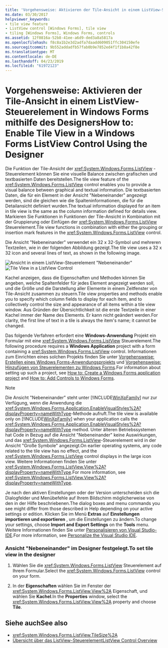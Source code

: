 ```yaml
---
title: 'Vorgehensweise: Aktivieren der Tile-Ansicht in einem ListView-Steuerelement in Windows Forms mithilfe des Designers'
ms.date: 03/30/2017
helpviewer_keywords:
- tile view feature
- ListView control [Windows Forms], tile view
- tiling [Windows Forms], Windows Forms, controls
ms.assetid: 12f0816a-52b8-41ee-a6d9-ded3a8a5817a
ms.openlocfilehash: f8c8a1b2e3d2adfa7daadd609051ffc304150efe
ms.sourcegitcommit: 9b552addadfb57fab0b9e7852ed4f1f1b8a42f8e
ms.translationtype: MT
ms.contentlocale: de-DE
ms.lasthandoff: 04/23/2019
ms.locfileid: "61972123"
---
```

# <a name="how-to-enable-tile-view-in-a-windows-forms-listview-control-using-the-designer"></a><span data-ttu-id="61856-102">Vorgehensweise: Aktivieren der Tile-Ansicht in einem ListView-Steuerelement in Windows Forms mithilfe des Designers</span><span class="sxs-lookup"><span data-stu-id="61856-102">How to: Enable Tile View in a Windows Forms ListView Control Using the Designer</span></span>
<span data-ttu-id="61856-103">Die Funktion der Tile-Ansicht der <xref:System.Windows.Forms.ListView> -Steuerelement können Sie eine visuelle Balance zwischen grafischen und textbasierten Daten bereitstellen.</span><span class="sxs-lookup"><span data-stu-id="61856-103">The tile view feature of the <xref:System.Windows.Forms.ListView> control enables you to provide a visual balance between graphical and textual information.</span></span> <span data-ttu-id="61856-104">Die textbasierten Daten, die für ein Element in der Ansicht "Nebeneinander" angezeigt werden, sind die gleichen wie die Spalteninformationen, die für die Detailansicht definiert wurden.</span><span class="sxs-lookup"><span data-stu-id="61856-104">The textual information displayed for an item in tile view is the same as the column information defined for details view.</span></span> <span data-ttu-id="61856-105">Markieren Sie Funktionen in Funktionen der Tile-Ansicht in Kombination mit der Gruppierung oder Einfügen der <xref:System.Windows.Forms.ListView> Steuerelement.</span><span class="sxs-lookup"><span data-stu-id="61856-105">Tile view functions in combination with either the grouping or insertion mark features in the <xref:System.Windows.Forms.ListView> control.</span></span>  
  
 <span data-ttu-id="61856-106">Die Ansicht "Nebeneinander" verwendet ein 32 x 32-Symbol und mehreren Textzeilen, wie in der folgenden Abbildung gezeigt.</span><span class="sxs-lookup"><span data-stu-id="61856-106">The tile view uses a 32 x 32 icon and several lines of text, as shown in the following image.</span></span>  
  
 <span data-ttu-id="61856-107">![Ansicht in einem ListView-Steuerelement "Nebeneinander"](./media/enable-tile-view-in-a-wf-listview-control-using-the-designer/tile-view-in-listview-control.gif "Kachel Ansichtssymbole und Text")</span><span class="sxs-lookup"><span data-stu-id="61856-107">![Tile View in a ListView Control](./media/enable-tile-view-in-a-wf-listview-control-using-the-designer/tile-view-in-listview-control.gif "Tile view icons and text")</span></span>  
  
 <span data-ttu-id="61856-108">Kachel anzeigen, dass die Eigenschaften und Methoden können Sie angeben, welche Spaltenfelder für jedes Element angezeigt werden soll, und die Größe und die Darstellung aller Elemente in einem Zeitfenster von Tile-Ansicht zusammen zu steuern.</span><span class="sxs-lookup"><span data-stu-id="61856-108">Tile view properties and methods enable you to specify which column fields to display for each item, and to collectively control the size and appearance of all items within a tile view window.</span></span> <span data-ttu-id="61856-109">Aus Gründen der Übersichtlichkeit ist die erste Textzeile in einer Kachel immer der Name des Elements. Er kann nicht geändert werden.</span><span class="sxs-lookup"><span data-stu-id="61856-109">For clarity, the first line of text in a tile is always the item's name; it cannot be changed.</span></span>  
  
 <span data-ttu-id="61856-110">Das folgende Verfahren erfordert eine **Windows-Anwendung** Projekt ein Formular mit eine <xref:System.Windows.Forms.ListView> Steuerelement.</span><span class="sxs-lookup"><span data-stu-id="61856-110">The following procedure requires a **Windows Application** project with a form containing a <xref:System.Windows.Forms.ListView> control.</span></span> <span data-ttu-id="61856-111">Informationen zum Einrichten eines solchen Projekts finden Sie unter [Vorgehensweise: Erstellen eines Windows Forms-Anwendungsprojekts](/visualstudio/ide/step-1-create-a-windows-forms-application-project) und [Vorgehensweise: Hinzufügen von Steuerelementen zu Windows Forms](how-to-add-controls-to-windows-forms.md).</span><span class="sxs-lookup"><span data-stu-id="61856-111">For information about setting up such a project, see [How to: Create a Windows Forms application project](/visualstudio/ide/step-1-create-a-windows-forms-application-project) and [How to: Add Controls to Windows Forms](how-to-add-controls-to-windows-forms.md).</span></span>  
  
> [!NOTE]
>  <span data-ttu-id="61856-112">Die Ansicht "Nebeneinander" steht unter [!INCLUDE[WinXpFamily](../../../../includes/winxpfamily-md.md)] nur zur Verfügung, wenn die Anwendung die <xref:System.Windows.Forms.Application.EnableVisualStyles%2A?displayProperty=nameWithType>-Methode aufruft.</span><span class="sxs-lookup"><span data-stu-id="61856-112">The tile view is available only on [!INCLUDE[WinXpFamily](../../../../includes/winxpfamily-md.md)] when your application calls the <xref:System.Windows.Forms.Application.EnableVisualStyles%2A?displayProperty=nameWithType> method.</span></span> <span data-ttu-id="61856-113">Unter älteren Betriebssystemen hat Code in Bezug auf die Ansicht "Nebeneinander" keine Auswirkungen, und das <xref:System.Windows.Forms.ListView>-Steuerelement wird in der Ansicht "Große Symbole" angezeigt.</span><span class="sxs-lookup"><span data-stu-id="61856-113">On earlier operating systems, any code related to the tile view has no effect, and the <xref:System.Windows.Forms.ListView> control displays in the large icon view.</span></span> <span data-ttu-id="61856-114">Weitere Informationen finden Sie unter <xref:System.Windows.Forms.ListView.View%2A?displayProperty=nameWithType>.</span><span class="sxs-lookup"><span data-stu-id="61856-114">For more information, see <xref:System.Windows.Forms.ListView.View%2A?displayProperty=nameWithType>.</span></span>  
>   
>  <span data-ttu-id="61856-115">Je nach den aktiven Einstellungen oder der Version unterscheiden sich die Dialogfelder und Menübefehle auf Ihrem Bildschirm möglicherweise von den in der Hilfe beschriebenen.</span><span class="sxs-lookup"><span data-stu-id="61856-115">The dialog boxes and menu commands you see might differ from those described in Help depending on your active settings or edition.</span></span> <span data-ttu-id="61856-116">Klicken Sie im Menü **Extras** auf **Einstellungen importieren und exportieren** , um die Einstellungen zu ändern.</span><span class="sxs-lookup"><span data-stu-id="61856-116">To change your settings, choose **Import and Export Settings** on the **Tools** menu.</span></span> <span data-ttu-id="61856-117">Weitere Informationen finden Sie unter [Personalisieren von Visual Studio-IDE](/visualstudio/ide/personalizing-the-visual-studio-ide).</span><span class="sxs-lookup"><span data-stu-id="61856-117">For more information, see [Personalize the Visual Studio IDE](/visualstudio/ide/personalizing-the-visual-studio-ide).</span></span>  
  
### <a name="to-set-tile-view-in-the-designer"></a><span data-ttu-id="61856-118">Ansicht "Nebeneinander" im Designer festgelegt.</span><span class="sxs-lookup"><span data-stu-id="61856-118">To set tile view in the designer</span></span>  
  
1. <span data-ttu-id="61856-119">Wählen Sie die <xref:System.Windows.Forms.ListView> Steuerelement auf Ihrem Formular.</span><span class="sxs-lookup"><span data-stu-id="61856-119">Select the <xref:System.Windows.Forms.ListView> control on your form.</span></span>  
  
2. <span data-ttu-id="61856-120">In der **Eigenschaften** wählen Sie im Fenster der <xref:System.Windows.Forms.ListView.View%2A> Eigenschaft, und wählen Sie **Kachel**.</span><span class="sxs-lookup"><span data-stu-id="61856-120">In the **Properties** window, select the <xref:System.Windows.Forms.ListView.View%2A> property and choose **Tile**.</span></span>  
  
## <a name="see-also"></a><span data-ttu-id="61856-121">Siehe auch</span><span class="sxs-lookup"><span data-stu-id="61856-121">See also</span></span>

- <xref:System.Windows.Forms.ListView.TileSize%2A>
- [<span data-ttu-id="61856-122">Übersicht über das ListView-Steuerelement</span><span class="sxs-lookup"><span data-stu-id="61856-122">ListView Control Overview</span></span>](listview-control-overview-windows-forms.md)
